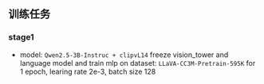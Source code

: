 ## 训练任务

### stage1

* model: `Qwen2.5-3B-Instruc + clipvL14` freeze vision_tower and language model and train mlp on dataset: `LLaVA-CC3M-Pretrain-595K` for 1 epoch, learing rate 2e-3, batch size 128
